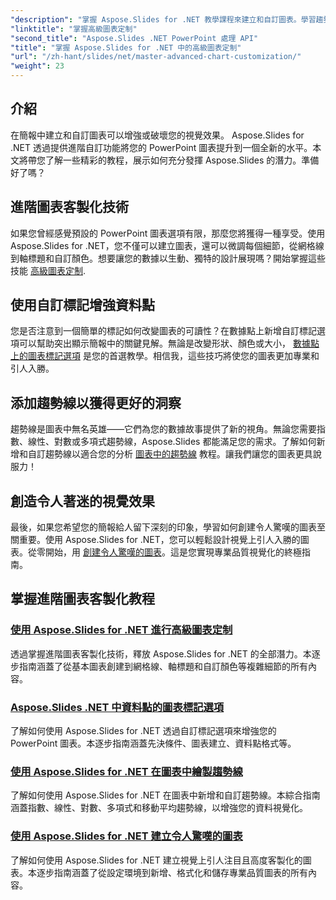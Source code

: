 ```yaml
---
"description": "掌握 Aspose.Slides for .NET 教學課程來建立和自訂圖表。學習趨勢線、標記和令人驚嘆的數據視覺化的高級技術。"
"linktitle": "掌握高級圖表定制"
"second_title": "Aspose.Slides .NET PowerPoint 處理 API"
"title": "掌握 Aspose.Slides for .NET 中的高級圖表定制"
"url": "/zh-hant/slides/net/master-advanced-chart-customization/"
"weight": 23
---
```


## 介紹

在簡報中建立和自訂圖表可以增強或破壞您的視覺效果。 Aspose.Slides for .NET 透過提供進階自訂功能將您的 PowerPoint 圖表提升到一個全新的水平。本文將帶您了解一些精彩的教程，展示如何充分發揮 Aspose.Slides 的潛力。準備好了嗎？

## 進階圖表客製化技術

如果您曾經感覺預設的 PowerPoint 圖表選項有限，那麼您將獲得一種享受。使用 Aspose.Slides for .NET，您不僅可以建立圖表，還可以微調每個細節，從網格線到軸標題和自訂顏色。想要讓您的數據以生動、獨特的設計展現嗎？開始掌握這些技能 [高級圖表定制](./advanced-chart-customization/).

## 使用自訂標記增強資料點

您是否注意到一個簡單的標記如何改變圖表的可讀性？在數據點上新增自訂標記選項可以幫助突出顯示簡報中的關鍵見解。無論是改變形狀、顏色或大小， [數據點上的圖表標記選項](./chart-marker-options/) 是您的首選教學。相信我，這些技巧將使您的圖表更加專業和引人入勝。

## 添加趨勢線以獲得更好的洞察

趨勢線是圖表中無名英雄——它們為您的數據故事提供了新的視角。無論您需要指數、線性、對數或多項式趨勢線，Aspose.Slides 都能滿足您的需求。了解如何新增和自訂趨勢線以適合您的分析 [圖表中的趨勢線](./trend-lines-in-charts/) 教程。讓我們讓您的圖表更具說服力！

## 創造令人著迷的視覺效果

最後，如果您希望您的簡報給人留下深刻的印象，學習如何創建令人驚嘆的圖表至關重要。使用 Aspose.Slides for .NET，您可以輕鬆設計視覺上引人入勝的圖表。從零開始，用 [創建令人驚嘆的圖表](./create-stunning-chart/)。這是您實現專業品質視覺化的終極指南。

## 掌握進階圖表客製化教程
### [使用 Aspose.Slides for .NET 進行高級圖表定制](./advanced-chart-customization/)
透過掌握進階圖表客製化技術，釋放 Aspose.Slides for .NET 的全部潛力。本逐步指南涵蓋了從基本圖表創建到網格線、軸標題和自訂顏色等複雜細節的所有內容。
### [Aspose.Slides .NET 中資料點的圖表標記選項](./chart-marker-options/)
了解如何使用 Aspose.Slides for .NET 透過自訂標記選項來增強您的 PowerPoint 圖表。本逐步指南涵蓋先決條件、圖表建立、資料點格式等。
### [使用 Aspose.Slides for .NET 在圖表中繪製趨勢線](./trend-lines-in-charts/)
了解如何使用 Aspose.Slides for .NET 在圖表中新增和自訂趨勢線。本綜合指南涵蓋指數、線性、對數、多項式和移動平均趨勢線，以增強您的資料視覺化。
### [使用 Aspose.Slides for .NET 建立令人驚嘆的圖表](./create-stunning-chart/)
了解如何使用 Aspose.Slides for .NET 建立視覺上引人注目且高度客製化的圖表。本逐步指南涵蓋了從設定環境到新增、格式化和儲存專業品質圖表的所有內容。